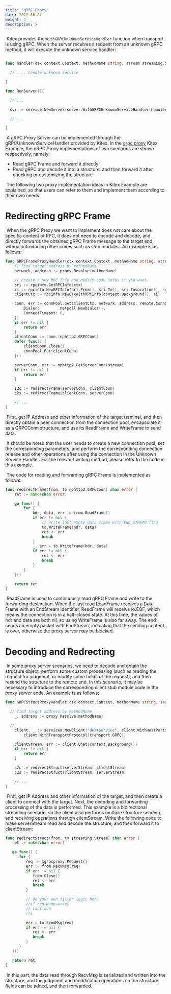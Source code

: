 ```yaml
---
title: "gRPC Proxy"
date: 2022-06-27
weight: 4
description: >
---
```


​	Kitex provides the `WithGRPCUnknownServiceHandler` function when transport is using gRPC. When the server receives a request from an unknown gRPC method, it will execute the unknown service handler:

```go

func handler(ctx context.Context, methodName string, stream streaming.Stream) error {

  // .... handle unknown service

}

func RunServer(){

  // ...

  svr := service.NewServer(server.WithGRPCUnknownServiceHandler(handler),xxx,xxx)

  // ...

}

```

​	A gRPC Proxy Server can be implemented through the gRPCUnknownServiceHandler provided by Kitex. In the [grpc proxy](https://github.com/cloudwego/kitex-examples) Kitex Example, the gRPC Proxy implementations of two scenarios are shown respectively, namely:

- Read gRPC Frame and forward it directly
- Read gRPC and decode it into a structure, and then forward it after checking or customizing the structure

​	The following two proxy implementation ideas in Kitex Example are explained, so that users can refer to them and implement them according to their own needs.

# Redirecting gRPC Frame

​	When the gRPC Proxy we want to implement does not care about the specific content of RPC, it does not need to encode and decode, and directly forwards the obtained gRPC Frame message to the target end, without introducing other codes such as stub modules. An example is as follows:

```go
func GRPCFrameProxyHandler(ctx context.Context, methodName string, stream streaming.Stream) error {
	// find target address by methodName
	network, address := proxy.Resolve(methodName)

	// create a new RPC Info and modify some infos if you want.
	sri := rpcinfo.GetRPCInfo(ctx)
	ri := rpcinfo.NewRPCInfo(sri.From(), sri.To(), sri.Invocation(), sri.Config(), sri.Stats())
	clientCtx := rpcinfo.NewCtxWithRPCInfo(context.Background(), ri)

	conn, err := connPool.Get(clientCtx, network, address, remote.ConnOption{
		Dialer:         netpoll.NewDialer(),
		ConnectTimeout: 0,
	})
	if err != nil {
		return err
	}
	clientConn := conn.(nphttp2.GRPCConn)
	defer func() {
		clientConn.Close()
		connPool.Put(clientConn)
	}()

	serverConn, err := nphttp2.GetServerConn(stream)
	if err != nil {
		return err
	}

	s2c := redirectFrame(serverConn, clientConn)
	c2s := redirectFrame(clientConn, serverConn)

	// ...
}
```

​	First, get IP Address and other information of the target terminal, and then directly obtain a peer connection from the connection pool, encapsulate it as a GRPCConn structure, and use its ReadFrame and WriteFrame to send data.

​	It should be noted that the user needs to create a new connection pool, set the corresponding parameters, and perform the corresponding connection release and other operations after using the connection in the Unknown Service Handler. For the relevant writing method, please refer to the code in this example.

​	The code for reading and forwarding gRPC Frame is implemented as follows:

```go
func redirectFrame(from, to nphttp2.GRPCConn) chan error {
	ret := make(chan error)

	go func() {
		for {
			hdr, data, err := from.ReadFrame()
			if err != nil {
				// write last empty data frame with END_STREAM flag
				to.WriteFrame(hdr, data)
				ret <- err
				break
			}
			_, err = to.WriteFrame(hdr, data)
			if err != nil {
				ret <- err
				break
			}
		}
	}()

	return ret
}
```

​	ReadFrame is used to continuously read gRPC Frame and write to the forwarding destination. When the last read ReadFrame receives a Data Frame with an EndStream identifier, ReadFrame will receive io.EOF, which means the connection is in a half-closed state. At this time, the values of hdr and data are both nil, so using WriteFrame is also far away. The end sends an empty packet with EndStream, indicating that the sending content is over, otherwise the proxy server may be blocked.



# Decoding and Redrecting

​	In some proxy server scenarios, we need to decode and obtain the structure object, perform some custom processing (such as reading the request for judgment, or modify some fields of the request), and then resend the structure to the remote end. In this scenario, it may be necessary to introduce the corresponding client stub module code in the proxy server code. An example is as follows:

```go
func GRPCStructProxyHandler(ctx context.Context, methodName string, serverStream streaming.Stream) error {

  // find target address by methodName
	_, address := proxy.Resolve(methodName)

  //
	client, _ := servicea.NewClient("destService", client.WithHostPorts(address),
		client.WithTransportProtocol(transport.GRPC))

	clientStream, err := client.Chat(context.Background())
	if err != nil {
		return err
	}

	s2c := redirectStruct(serverStream, clientStream)
	c2s := redirectStruct(clientStream, serverStream)

	// ...
}

```

​	First, get IP Address and other information of the target, and then create a client to connect with the target. Next, the decoding and forwarding processing of the data is performed. This example is a bidirectional streaming scenario, so the client also performs multiple structure sending and receiving operations through clientStream. Write the following code to make serverStream read and decode the structure, and then forward it to clientStream:

```go
func redirectStruct(from, to streaming.Stream) chan error {
   ret := make(chan error)

   go func() {
      for {
         req := &grpcproxy.Request{}
         err := from.RecvMsg(req)
         if err != nil {
            from.Close()
            ret <- err
            break
         }

         // do your own filter logic here
         //if req.Name==xxx{
         // continue
         //}

         err = to.SendMsg(req)
         if err != nil {
            ret <- err
            break
         }
      }
   }()

   return ret
}
```

​	In this part, the data read through RecvMsg is serialized and written into the structure, and the judgment and modification operations on the structure fields can be added, and then forwarded.
